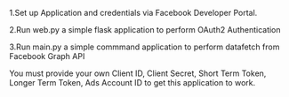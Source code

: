 
1.Set up Application and credentials via Facebook Developer Portal.

2.Run web.py a simple flask application to perform OAuth2 Authentication

3.Run main.py a simple commmand application to perform datafetch from Facebook Graph API

You must provide your own Client ID, Client Secret, Short Term Token, Longer Term Token, Ads Account ID to get this application to work.
